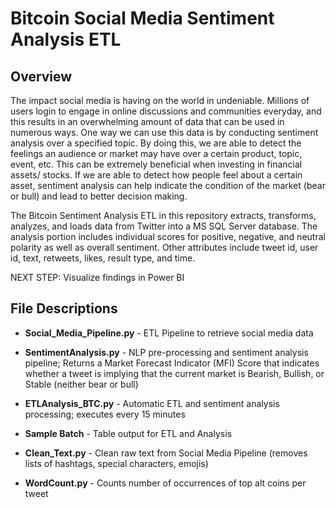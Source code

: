 # Bitcoin Social Media Sentiment Analysis ETL

## Overview


The impact social media is having on the world in undeniable. Millions of users login to engage in online discussions and communities everyday, and this results in an overwhelming amount of data that can be used in numerous ways. One way we can use this data is by conducting sentiment analysis over a specified topic. By doing this, we are able to detect the feelings an audience or market may have over a certain product, topic, event, etc. This can be extremely beneficial when investing in financial assets/ stocks. If we are able to detect how people feel about a certain asset, sentiment analysis can help indicate the condition of the market (bear or bull) and lead to better decision making. 


The Bitcoin Sentiment Analysis ETL in this repository extracts, transforms, analyzes, and loads data from Twitter into a MS SQL Server database. The analysis portion includes individual scores for positive, negative, and neutral polarity as well as overall sentiment. Other attributes include tweet id, user id, text, retweets, likes, result type, and time. 

NEXT STEP: Visualize findings in Power BI  


## File Descriptions


* **Social_Media_Pipeline.py** - ETL Pipeline to retrieve social media data


* **SentimentAnalysis.py** - NLP pre-processing and sentiment analysis pipeline; Returns a Market Forecast Indicator (MFI) Score that indicates whether a tweet is implying that the current market is Bearish, Bullish, or Stable (neither bear or bull) 


* **ETLAnalysis_BTC.py** - Automatic ETL and sentiment analysis processing; executes every 15 minutes


* **Sample Batch** - Table output for ETL and Analysis 


* **Clean_Text.py** - Clean raw text from Social Media Pipeline (removes lists of hashtags, special characters, emojis)


* **WordCount.py** - Counts number of occurrences of top alt coins per tweet 








